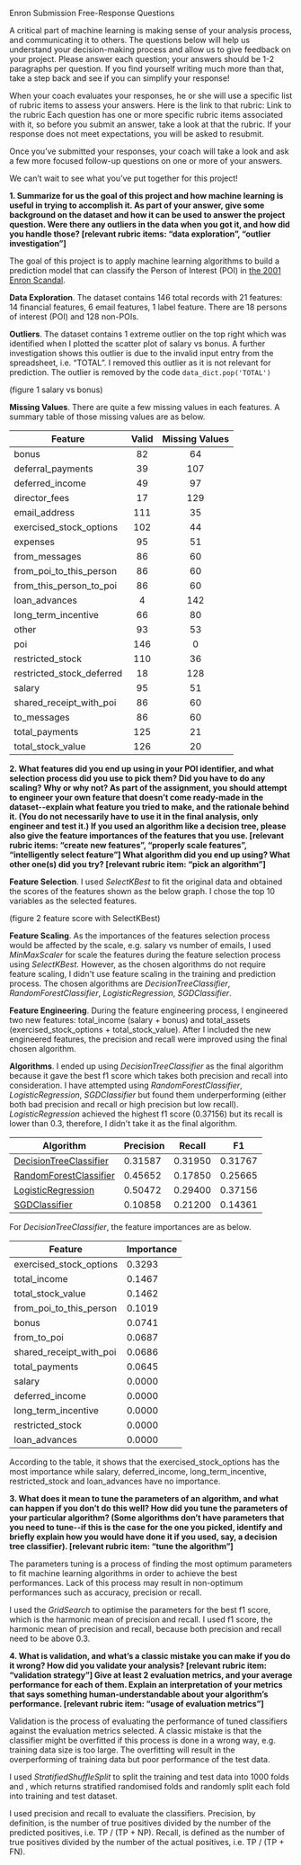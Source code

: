 Enron Submission Free-Response Questions

A critical part of machine learning is making sense of your analysis process, and communicating it to others.  The questions below will help us understand your decision-making process and allow us to give feedback on your project.  Please answer each question; your answers should be 1-2 paragraphs per question.  If you find yourself writing much more than that, take a step back and see if you can simplify your response!

When your coach evaluates your responses, he or she will use a specific list of rubric items to assess your answers.  Here is the link to that rubric: Link to the rubric
Each question has one or more specific rubric items associated with it, so before you submit an answer, take a look at that the rubric.  If your response does not meet expectations, you will be asked to resubmit.

Once you’ve submitted your responses, your coach will take a look and ask a few more focused follow-up questions on one or more of your answers.  

We can’t wait to see what you’ve put together for this project!

**1. Summarize for us the goal of this project and how machine learning is useful in trying to accomplish it. As part of your answer, give some background on the dataset and how it can be used to answer the project question. Were there any outliers in the data when you got it, and how did you handle those?  [relevant rubric items: “data exploration”, “outlier investigation”]**

The goal of this project is to apply machine learning algorithms to build a prediction model that can classify the Person of Interest (POI) in [the 2001 Enron Scandal](https://en.wikipedia.org/wiki/Enron_scandal). 

**Data Exploration**. The dataset contains 146 total records with 21 features: 14 financial features, 6 email features, 1 label feature. There are 18 persons of interest (POI) and 128 non-POIs. 

**Outliers**. The dataset contains 1 extreme outlier on the top right which was identified when I plotted the scatter plot of salary vs bonus. A further investigation shows this outlier is due to the invalid input entry from the spreadsheet, i.e. “TOTAL”. I removed this outlier as it is not relevant for prediction. The outlier is removed by the code ```data_dict.pop('TOTAL')```

(figure 1 salary vs bonus)

**Missing Values**. There are quite a few missing values in each features. A summary table of those missing values are as below. 

Feature | Valid | Missing Values
--- | :---: | :---:
bonus | 82 | 64
deferral\_payments | 39 | 107
deferred\_income | 49 | 97
director\_fees | 17 | 129
email\_address | 111 | 35
exercised\_stock\_options | 102 | 44
expenses | 95 | 51
from\_messages | 86 | 60
from\_poi\_to\_this\_person | 86 | 60
from\_this\_person\_to\_poi | 86 | 60
loan\_advances | 4 | 142
long\_term\_incentive | 66 | 80
other | 93 | 53
poi | 146 | 0
restricted\_stock | 110 | 36
restricted\_stock\_deferred | 18 | 128
salary | 95 | 51
shared\_receipt\_with\_poi | 86 | 60
to\_messages | 86 | 60
total\_payments | 125 | 21
total\_stock\_value | 126 | 20

**2. What features did you end up using in your POI identifier, and what selection process did you use to pick them?  Did you have to do any scaling?  Why or why not?  As part of the assignment, you should attempt to engineer your own feature that doesn’t come ready-made in the dataset--explain what feature you tried to make, and the rationale behind it.  (You do not necessarily have to use it in the final analysis, only engineer and test it.)  If you used an algorithm like a decision tree, please also give the feature importances of the features that you use.  [relevant rubric items: “create new features”, “properly scale features”, “intelligently select feature”]
What algorithm did you end up using? What other one(s) did you try? [relevant rubric item: “pick an algorithm”]**

**Feature Selection**. I used *SelectKBest* to fit the original data and obtained the scores of the features shown as the below graph. I chose the top 10 variables as the selected features. 

(figure 2 feature score with SelectKBest)

**Feature Scaling**. As the importances of the features selection process would be affected by the scale, e.g. salary vs number of emails, I used *MinMaxScaler* for scale the features during the feature selection process using *SelectKBest*. However, as the chosen algorithms do not require feature scaling, I didn't use feature scaling in the training and prediction process. The chosen algorithms are *DecisionTreeClassifier*, *RandomForestClassifier*, *LogisticRegression*, *SGDClassifier*. 

**Feature Engineering**. During the feature engineering process, I engineered two new features: total\_income (salary + bonus) and total\_assets (exercised\_stock\_options + total\_stock\_value). After I included the new engineered features, the precision and recall were improved using the final chosen algorithm. 

**Algorithms**. I ended up using *DecisionTreeClassifier* as the final algorithm because it gave the best f1 score which takes both precision and recall into consideration. I have attempted using *RandomForestClassifier*, *LogisticRegression*, *SGDClassifier* but found them underperforming (either both bad precision and recall or high precision but low recall). *LogisticRegression* achieved the highest f1 score (0.37156) but its recall is lower than 0.3, therefore, I didn't take it as the final algorithm. 

Algorithm | Precision | Recall | F1
--- | --- | --- | ---
[DecisionTreeClassifier][1] | 0.31587 | 0.31950 | 0.31767
[RandomForestClassifier][2] | 0.45652 | 0.17850 | 0.25665
[LogisticRegression][3] | 0.50472 | 0.29400 | 0.37156
[SGDClassifier][4] | 0.10858 | 0.21200 | 0.14361

[1]: http://scikit-learn.org/stable/modules/generated/sklearn.tree.DecisionTreeClassifier.html#sklearn.tree.DecisionTreeClassifier
[2]: http://scikit-learn.org/stable/modules/generated/sklearn.ensemble.RandomForestClassifier.html
[3]: http://scikit-learn.org/stable/modules/generated/sklearn.linear_model.LogisticRegression.html
[4]: http://scikit-learn.org/stable/modules/generated/sklearn.linear_model.SGDClassifier.html

For *DecisionTreeClassifier*, the feature importances are as below. 

Feature | Importance
--- | ---
exercised\_stock\_options | 0.3293
total\_income | 0.1467
total\_stock\_value | 0.1462
from\_poi\_to\_this\_person | 0.1019
bonus | 0.0741
from\_to\_poi | 0.0687
shared\_receipt\_with\_poi | 0.0686
total\_payments | 0.0645
salary | 0.0000
deferred\_income | 0.0000
long\_term\_incentive | 0.0000
restricted\_stock | 0.0000
loan\_advances | 0.0000

According to the table, it shows that the exercised\_stock\_options has the most importance while salary, deferred\_income, long\_term\_incentive, restricted\_stock and loan\_advances have no importance. 

**3. What does it mean to tune the parameters of an algorithm, and what can happen if you don’t do this well?  How did you tune the parameters of your particular algorithm?  (Some algorithms don’t have parameters that you need to tune--if this is the case for the one you picked, identify and briefly explain how you would have done it if you used, say, a decision tree classifier). [relevant rubric item: “tune the algorithm”]**

The parameters tuning is a process of finding the most optimum parameters to fit machine learning algorithms in order to achieve the best performances. Lack of this process may result in non-optimum performances such as accuracy, precision or recall. 

I used the *GridSearch* to optimise the parameters for the best f1 score, which is the harmonic mean of precision and recall. I used f1 score, the harmonic mean of precision and recall, because both precision and recall need to be above 0.3. 

**4. What is validation, and what’s a classic mistake you can make if you do it wrong?  How did you validate your analysis?  [relevant rubric item: “validation strategy”]
Give at least 2 evaluation metrics, and your average performance for each of them.  Explain an interpretation of your metrics that says something human-understandable about your algorithm’s performance. [relevant rubric item: “usage of evaluation metrics”]**

Validation is the process of evaluating the performance of tuned classifiers against the evaluation metrics selected. A classic mistake is that the classifier might be overfitted if this process is done in a wrong way, e.g. training data size is too large. The overfitting will result in the overperforming of training data but poor performance of the test data. 

I used *StratifiedShuffleSplit* to split the training and test data into 1000 folds and , which returns stratified randomised folds and randomly split each fold into training and test dataset. 

I used precision and recall to evaluate the classifiers. Precision, by definition, is the number of true positives divided by the number of the predicted positives, i.e. TP / (TP + NP). Recall, is defined as the number of true positives divided by the number of the actual positives, i.e. TP / (TP + FN). 

